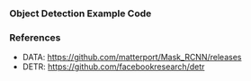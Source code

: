 ### Object Detection Example Code

### References
- DATA: https://github.com/matterport/Mask_RCNN/releases
- DETR: https://github.com/facebookresearch/detr
